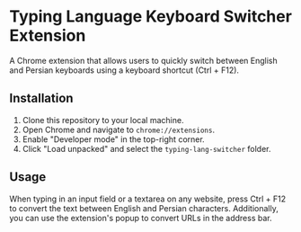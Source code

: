 # Typing Language Keyboard Switcher Extension


A Chrome extension that allows users to quickly switch between English and Persian keyboards using a keyboard shortcut (Ctrl + F12).

## Installation

1. Clone this repository to your local machine.
2. Open Chrome and navigate to `chrome://extensions`.
3. Enable "Developer mode" in the top-right corner.
4. Click "Load unpacked" and select the `typing-lang-switcher` folder.

## Usage

When typing in an input field or a textarea on any website, press Ctrl + F12 to convert the text between English and Persian characters. Additionally, you can use the extension's popup to convert URLs in the address bar.
